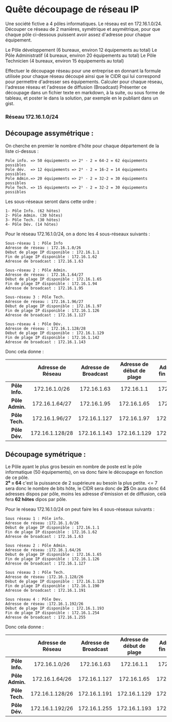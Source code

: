# Quête découpage de réseau IP  

  Une société fictive a 4 pôles informatiques. Le réseau est en 172.16.1.0/24.
Découper ce réseau de 2 manières, symétrique et asymétrique, pour que chaque pôle ci-dessous puissent avoir assez d'adresse pour chaque équipement.

Le Pôle développement (6 bureaux, environ 12 équipements au total)
Le Pôle Administratif (4 bureaux, environ 20 équipements au total)
Le Pôle Technicien (4 bureaux, environ 15 équipements au total)

  Effectuer le découpage réseau pour une entreprise en donnant la formule utilisée pour chaque réseau découpé ainsi que le CIDR qui lui correspond pour permettre d'adresser ses équipements.
  Calculer pour chaque réseau, l'adresse réseau et l'adresse de diffusion (Broadcast)
  Présenter ce découpage dans un fichier texte en markdown, à la suite, ou sous forme de tableau, et poster le dans la solution, par exemple en le publiant dans un gist.


### Réseau 172.16.1.0/24 
## Découpage assymétrique :  

On cherche en premier le nombre d'hôte pour chaque département de la liste ci-dessus :  

    Pole info. => 50 équipements => 2⁶ - 2 = 64-2 = 62 équipements possibles   
    Pole dév.  => 12 équipements => 2⁴ - 2 = 16-2 = 14 équipements possibles  
    Pole Admin.=> 20 équipements => 2⁵ - 2 = 32-2 = 30 équipements possibles  
    Pole Tech. => 15 équipements => 2⁵ - 2 = 32-2 = 30 équipements possibles  

Les sous-réseaux seront dans cette ordre :

    1- Pôle Info. (62 hôtes)
    2- Pôle Admin. (30 hôtes)
    3- Pôle Tech. (30 hôtes)
    4- Pôle Dév. (14 hôtes)  
    
Pour le réseau 172.16.1.0/24, on a donc les 4 sous-réseaux suivants :
  
    Sous-réseau 1 : Pôle Info  
    Adresse de réseau : 172.16.1.0/26  
    Début de plage IP disponible : 172.16.1.1  
    Fin de plage IP disponible : 172.16.1.62  
    Adresse de broadcast : 172.16.1.63    
  
    Sous-réseau 2 : Pôle Admin.  
    Adresse de réseau : 172.16.1.64/27  
    Début de plage IP disponible : 172.16.1.65  
    Fin de plage IP disponible : 172.16.1.94  
    Adresse de broadcast : 172.16.1.95  
  
    Sous-réseau 3 : Pôle Tech.  
    Adresse de réseau : 172.16.1.96/27  
    Début de plage IP disponible : 172.16.1.97  
    Fin de plage IP disponible : 172.16.1.126  
    Adresse de broadcast : 172.16.1.127  
  
    Sous-réseau 4 : Pôle Dév.  
    Adresse de réseau : 172.16.1.128/28  
    Début de plage IP disponible : 172.16.1.129  
    Fin de plage IP disponible : 172.16.1.142  
    Adresse de broadcast : 172.16.1.143  
  
Donc cela donne :  

| | Adresse de Réseau | Adresse de Broadcast | Adresse de début de plage | Adresse de fin de plage | Nbre hôtes dispos |
|:---:|:---:|:---:|:---:|:---:|:---:|
| **Pôle Info.** | 172.16.1.0/26 | 172.16.1.63 | 172.16.1.1 | 172.16.1.62 |62|
| **Pôle Admin.** | 172.16.1.64/27 | 172.16.1.95 | 172.16.1.65 | 172.16.1.94 |30|
| **Pôle Tech.** | 172.16.1.96/27 | 172.16.1.127 | 172.16.1.97 | 172.16.1.126 |30|
| **Pôle Dév.** | 172.16.1.128/28 | 172.16.1.143 | 172.16.1.129 | 172.16.1.142 |14|  

## Découpage symétrique :  
  
Le Pôle ayant le plus gros besoin en nombre de poste est le pôle informatique (50 équipements), on va donc faire le découpage en fonction de ce pôle.  
**2⁶ = 64** c'est la puissance de 2 supérieure au besoin la plus petite. <= 7 sera donc le nombre de bits hôte, le CIDR sera donc de **25** 
On aura donc 64 adresses dispos par pôle, moins les adresse d'émission et de diffusion, celà fera **62 hôtes** dipos par pôle.  
  
Pour le réseau 172.16.1.0/24 on peut faire les 4 sous-réseaux suivants :  

  
    Sous réseau 1 : Pôle info.
    Adresse de réseau :172.16.1.0/26  
    Début de plage IP disponible : 172.16.1.1  
    Fin de plage IP disponible : 172.16.1.62  
    Adresse de broadcast : 172.16.1.63  

    Sous réseau 2 : Pôle Admin.  
    Adresse de réseau :172.16.1.64/26  
    Début de plage IP disponible : 172.16.1.65  
    Fin de plage IP disponible : 172.16.1.126  
    Adresse de broadcast : 172.16.1.127  

    Sous réseau 3 : Pôle Tech.  
    Adresse de réseau :172.16.1.128/26  
    Début de plage IP disponible : 172.16.1.129  
    Fin de plage IP disponible : 172.16.1.190  
    Adresse de broadcast : 172.16.1.191  

    Sous réseau 4 : Pôle Dev.  
    Adresse de réseau :172.16.1.192/26  
    Début de plage IP disponible : 172.16.1.193  
    Fin de plage IP disponible : 172.16.1.254  
    Adresse de broadcast : 172.16.1.255  
 
Donc cela donne :  

| | Adresse de Réseau | Adresse de Broadcast | Adresse de début de plage | Adresse de fin de plage | Nbre hôtes dispos |
|:---:|:---:|:---:|:---:|:---:|:---:|
| **Pôle Info.** | 172.16.1.0/26 | 172.16.1.63 | 172.16.1.1 | 172.16.1.62 |62|
| **Pôle Admin.** | 172.16.1.64/26 | 172.16.1.127 | 172.16.1.65 | 172.16.1.126 |62|
| **Pôle Tech.** | 172.16.1.128/26 | 172.16.1.191 | 172.16.1.129 | 172.16.1.190 |62|
| **Pôle Dév.** | 172.16.1.192/26 | 172.16.1.255 | 172.16.1.193 | 172.16.1.254 |62|  






 
